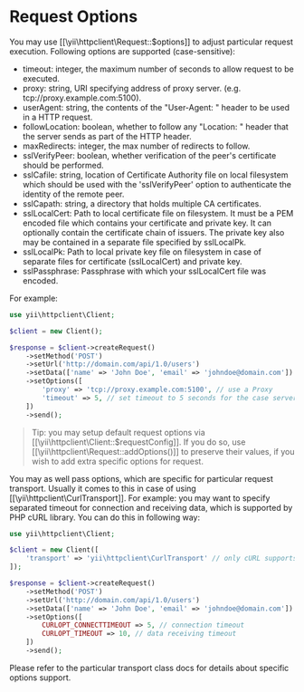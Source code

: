 Request Options
===============

You may use [[\yii\httpclient\Request::$options]] to adjust particular request execution.
Following options are supported (case-sensitive):
 - timeout: integer, the maximum number of seconds to allow request to be executed.
 - proxy: string, URI specifying address of proxy server. (e.g. tcp://proxy.example.com:5100).
 - userAgent: string, the contents of the "User-Agent: " header to be used in a HTTP request.
 - followLocation: boolean, whether to follow any "Location: " header that the server sends as part of the HTTP header.
 - maxRedirects: integer, the max number of redirects to follow.
 - sslVerifyPeer: boolean, whether verification of the peer's certificate should be performed.
 - sslCafile: string, location of Certificate Authority file on local filesystem which should be used with
   the 'sslVerifyPeer' option to authenticate the identity of the remote peer.
 - sslCapath: string, a directory that holds multiple CA certificates.
 - sslLocalCert: Path to local certificate file on filesystem. It must be a PEM encoded file which contains your certificate and private key. It can optionally contain the certificate chain of issuers. The private key also may be contained in a separate file specified by sslLocalPk. 
 - sslLocalPk: Path to local private key file on filesystem in case of separate files for certificate (sslLocalCert) and private key. 
 - sslPassphrase: Passphrase with which your sslLocalCert file was encoded. 

For example:

```php
use yii\httpclient\Client;

$client = new Client();

$response = $client->createRequest()
    ->setMethod('POST')
    ->setUrl('http://domain.com/api/1.0/users')
    ->setData(['name' => 'John Doe', 'email' => 'johndoe@domain.com'])
    ->setOptions([
        'proxy' => 'tcp://proxy.example.com:5100', // use a Proxy
        'timeout' => 5, // set timeout to 5 seconds for the case server is not responding
    ])
    ->send();
```

> Tip: you may setup default request options via [[\yii\httpclient\Client::$requestConfig]]. If you do so,
  use [[\yii\httpclient\Request::addOptions()]] to preserve their values, if you wish to add extra specific
  options for request.

You may as well pass options, which are specific for particular request transport. Usually it comes to this
in case of using [[\yii\httpclient\CurlTransport]]. For example: you may want to specify separated timeout
for connection and receiving data, which is supported by PHP cURL library. You can do this in following way:

```php
use yii\httpclient\Client;

$client = new Client([
    'transport' => 'yii\httpclient\CurlTransport' // only cURL supports the options we need
]);

$response = $client->createRequest()
    ->setMethod('POST')
    ->setUrl('http://domain.com/api/1.0/users')
    ->setData(['name' => 'John Doe', 'email' => 'johndoe@domain.com'])
    ->setOptions([
        CURLOPT_CONNECTTIMEOUT => 5, // connection timeout
        CURLOPT_TIMEOUT => 10, // data receiving timeout
    ])
    ->send();
```

Please refer to the particular transport class docs for details about specific options support.